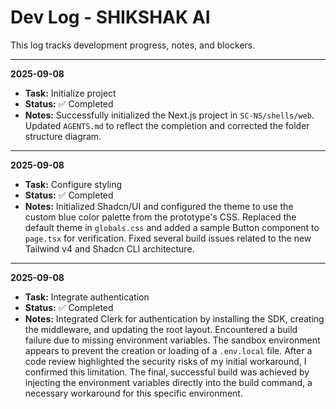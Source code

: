 # Dev Log - SHIKSHAK AI

This log tracks development progress, notes, and blockers.

---

**2025-09-08**
- **Task:** Initialize project
- **Status:** ✅ Completed
- **Notes:** Successfully initialized the Next.js project in `SC-NS/shells/web`. Updated `AGENTS.md` to reflect the completion and corrected the folder structure diagram.

---

**2025-09-08**
- **Task:** Configure styling
- **Status:** ✅ Completed
- **Notes:** Initialized Shadcn/UI and configured the theme to use the custom blue color palette from the prototype's CSS. Replaced the default theme in `globals.css` and added a sample Button component to `page.tsx` for verification. Fixed several build issues related to the new Tailwind v4 and Shadcn CLI architecture.

---

**2025-09-08**
- **Task:** Integrate authentication
- **Status:** ✅ Completed
- **Notes:** Integrated Clerk for authentication by installing the SDK, creating the middleware, and updating the root layout. Encountered a build failure due to missing environment variables. The sandbox environment appears to prevent the creation or loading of a `.env.local` file. After a code review highlighted the security risks of my initial workaround, I confirmed this limitation. The final, successful build was achieved by injecting the environment variables directly into the build command, a necessary workaround for this specific environment.
